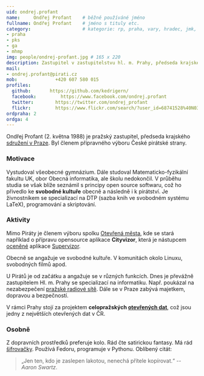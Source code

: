 ```yaml
---
uid: ondrej.profant
name:     Ondřej Profant  	# běžně používáné jméno
fullname: Ondřej Profant  	# jméno s tituly etc.
category:                 	# kategorie: rp, praha, vary, hradec, jmk, senat
- praha
- pks
- ga
- mhmp
img: people/ondrej-profant.jpg # 165 x 220
description: Zastupitel v zastupitelstvu hl. m. Prahy, předseda krajského sdružení Pirátské strany v Praze             	# kratký popis, max 160 znaků
mail:
- ondrej.profant@pirati.cz
mob:			  +420 607 580 015
profiles:
  github:       https://github.com/kedrigern/
  facebook: 		https://www.facebook.com/ondrej.profant
  twitter: 		  https://twitter.com/ondrej_profant
  flickr:		  https://www.flickr.com/search/?user_id=68741528%40N03&sort=date-taken-desc&view_all=1&text=ond%C5%99ej%20profant
ordpraha: 2
ordga: 4
---
```


Ondřej Profant (2. května 1988) je pražský zastupitel, předseda krajského [sdružení v Praze][]. Byl členem přípravného výboru České pirátské strany.

### Motivace

Vystudoval všeobecné gymnázium. Dále studoval Matematicko-fyzikální fakultu UK, obor Obecná informatika, ale školu nedokončil. V průběhu studia se však blíže seznámil s principy open source softwaru, což ho přivedlo ke **svobodné kultuře** obecně a následně i k pirátství. Je živnostníkem se specializací na DTP (sazba knih ve svobodném systému LaTeX), programování a skriptování.

### Aktivity

Mimo Piráty je členem výboru spolku [Otevřená města][], kde se stará například o přípravu opensource aplikace **Cityvizor**, která je nástupcem [oceněné][] aplikace [Supervizor][].

Obecně se angažuje ve svobodné kultuře. V komunitách okolo Linuxu, svobodných filmů apod.

U Pirátů je od začátku a angažuje se v různých funkcích. Dnes je převážně zastupitelem Hl. m. Prahy se specializací na informatiku. Např. poukázal na nezabezpečení [pražské radiové sítě][]. Dále se v Praze zabývá majetkem, dopravou a bezpečností.

V rámci Prahy stojí za projektem **celopražských [otevřených dat][]**, což jsou jedny z největších otevřených dat v ČR.

### Osobně

Z dopravních prostředků preferuje kolo. Rád čte satirickou fantasy. Má rád [šifrovačky][]. Používá Fedoru, programuje v Pythonu. Oblíbený citát:

> „Jen ten, kdo je zaslepen lakotou, nenechá přítele kopírovat.“ -- *Aaron Swartz*.

[sdružení v Praze]: https://praha.pirati.cz
[Otevřená města]: http://otevrenamesta.cz
[Supervizor]: http://data.mfcr.cz/supervizor/
[otevřených dat]: http://opendata.praha.eu
[šifrovačky]: http://sifrovacky.cz
[oceněné]: http://www.otevrenadata.cz/soutez/rocnik-2015/
[pražské radiové sítě]: https://youtu.be/JRdjRJjWEx0
